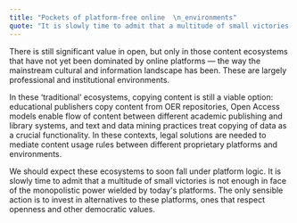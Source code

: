 ```yaml
---
title: "Pockets of platform-free online  \n_environments"
quote: "It is slowly time to admit that a multitude of small victories is not enough in face of the monopolistic power"
---
```

There is still significant value in open, but only in those content ecosystems that have not yet been dominated by online platforms — the way the mainstream cultural and information landscape has been. These are largely professional and institutional environments.  

In these ‘traditional’ ecosystems, copying content is still a viable option: educational publishers copy content from OER repositories, Open Access models enable flow of content between different academic publishing and library systems, and text and data mining practices treat copying of data as a crucial functionality. In these contexts, legal solutions are needed to mediate content usage rules between different proprietary platforms and environments.  

We should expect these ecosystems to soon fall under platform logic. It is slowly time to admit that a multitude of small victories is not enough in face of the monopolistic power wielded by today's platforms. The only sensible action is to invest in alternatives to these platforms, ones that respect openness and other democratic values.
